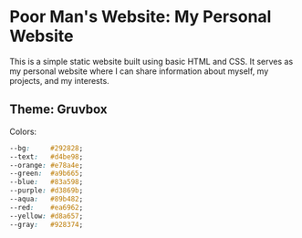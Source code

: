# Poor Man's Website: My Personal Website

This is a simple static website built using basic HTML and CSS. It serves as my personal website where I can share information about myself, my projects, and my interests.

## Theme: Gruvbox

Colors:
```css
--bg:     #292828;
--text:   #d4be98;
--orange: #e78a4e;
--green:  #a9b665;
--blue:   #83a598;
--purple: #d3869b;
--aqua:   #89b482;
--red:    #ea6962;
--yellow: #d8a657;
--gray:   #928374;
```